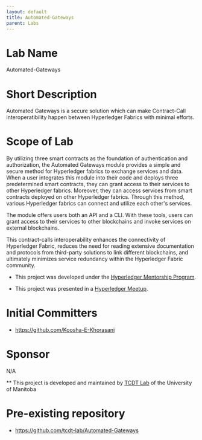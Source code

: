 ```yaml
---
layout: default
title: Automated-Gateways
parent: Labs
---
```


# Lab Name
 Automated-Gateways
# Short Description
Automated Gateways is a secure solution which can make Contract-Call interoperatibility happen between Hyperledger Fabrics with minimal efforts. 

# Scope of Lab
By utilizing three smart contracts as the foundation of authentication and authorization, the Automated Gateways module provides a simple and secure method for Hyperledger fabrics to exchange services and data. When a user integrates this module into their code and deploys three predetermined smart contracts, they can grant access to their services to other Hyperledger fabrics. Moreover, they can access services from smart contracts deployed on other Hyperledger fabrics. Through this method, various Hyperledger fabrics can connect and utilize each other's services.

The module offers users both an API and a CLI. With these tools, users can grant access to their services to other blockchains and invoke services on external blockchains.

This contract-calls interoperability enhances the connectivity of Hyperledger Fabric, reduces the need for reading extensive documentation and protocols from third-party solutions to link different blockchains, and ultimately minimizes service redundancy within the Hyperledger Fabric community.

* This project was developed under the [Hyperledger Mentorship Program](https://wiki.hyperledger.org/display/INTERN/Automated+gateways+through+smart+contracts).

* This project was presented in a [Hyperledger Meetup](https://www.youtube.com/live/zVNNh5OCplM?feature=shared).




# Initial Committers
- https://github.com/Koosha-E-Khorasani



# Sponsor
N/A

** This project is developed and maintained by [TCDT Lab](https://tcdt.ca/) of the University of Manitoba

# Pre-existing repository

- https://github.com/tcdt-lab/Automated-Gateways
